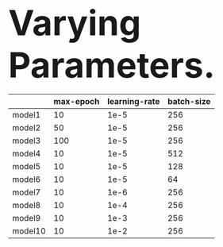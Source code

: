 <span style="font-size: 5em;">**Varying Parameters.**</span>

|           | max-epoch | learning-rate | batch-size |
|-----------|-----------|---------------|------------|
| model1    | 10        | 1e-5          | 256        |
| model2    | 50        | 1e-5          | 256        |
| model3    | 100       | 1e-5          | 256        |
| model4    | 10        | 1e-5          | 512        |
| model5    | 10        | 1e-5          | 128        |
| model6    | 10        | 1e-5          | 64         |
| model7    | 10        | 1e-6          | 256        |
| model8    | 10        | 1e-4          | 256        |
| model9    | 10        | 1e-3          | 256        |
| model10   | 10        | 1e-2          | 256        |


